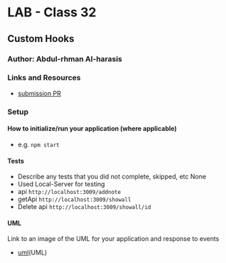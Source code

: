 # LAB - Class 32

## Custom Hooks

### Author: Abdul-rhman Al-harasis 

### Links and Resources

- [submission PR](https://github.com/401-advanced-javascript-Dante/lab32/pull/1)

<!-- - [ci/cd](https://github.com/401-advanced-javascript-Dante/lab31/actions/runs/48085952) (GitHub Actions)

- [front-end application](https://401-advanced-javascript-dante.github.io/lab31/) (GitHub Pages) -->

### Setup


#### How to initialize/run your application (where applicable)

- e.g. `npm start`

#### Tests
- Describe any tests that you did not complete, skipped, etc None
- Used Local-Server for testing 
- api `http://localhost:3009/addnote`
- getApi  `http://localhost:3009/showall`
- Delete api  `http://localhost:3009/showall/id`


#### UML

Link to an image of the UML for your application and response to events
- [uml](https://i.ibb.co/Hqs3mqM/custom.jpg)(UML)

